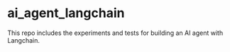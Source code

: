 # ai_agent_langchain
This repo includes the experiments and tests for building an AI agent with Langchain.
